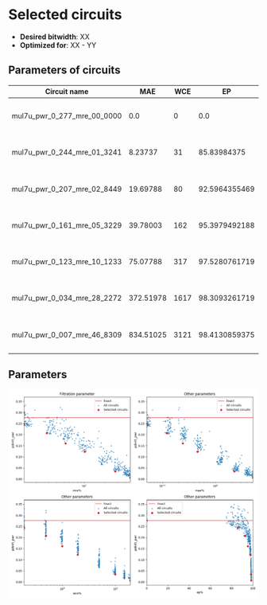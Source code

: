 
Selected circuits
===================
 - **Desired bitwidth**: XX
 - **Optimized for**: XX - YY


Parameters of circuits
----------------------------

| Circuit name | MAE | WCE | EP | MRE | Download |
| --- |  --- | --- | --- | --- | --- | 
| mul7u_pwr_0_277_mre_00_0000 | 0.0 | 0 | 0.0 | 0.0 |  [Verilog generic](mul7u_pwr_0_277_mre_00_0000_gen.v) [Verilog PDK45](mul7u_pwr_0_277_mre_00_0000_pdk45.v)  [C](mul7u_pwr_0_277_mre_00_0000.c) |
| mul7u_pwr_0_244_mre_01_3241 | 8.23737 | 31 | 85.83984375 | 1.3240934884 |  [Verilog generic](mul7u_pwr_0_244_mre_01_3241_gen.v) [Verilog PDK45](mul7u_pwr_0_244_mre_01_3241_pdk45.v)  [C](mul7u_pwr_0_244_mre_01_3241.c) |
| mul7u_pwr_0_207_mre_02_8449 | 19.69788 | 80 | 92.5964355469 | 2.8449478503 |  [Verilog generic](mul7u_pwr_0_207_mre_02_8449_gen.v) [Verilog PDK45](mul7u_pwr_0_207_mre_02_8449_pdk45.v)  [C](mul7u_pwr_0_207_mre_02_8449.c) |
| mul7u_pwr_0_161_mre_05_3229 | 39.78003 | 162 | 95.3979492188 | 5.3228638822 |  [Verilog generic](mul7u_pwr_0_161_mre_05_3229_gen.v) [Verilog PDK45](mul7u_pwr_0_161_mre_05_3229_pdk45.v)  [C](mul7u_pwr_0_161_mre_05_3229.c) |
| mul7u_pwr_0_123_mre_10_1233 | 75.07788 | 317 | 97.5280761719 | 10.1232678879 |  [Verilog generic](mul7u_pwr_0_123_mre_10_1233_gen.v) [Verilog PDK45](mul7u_pwr_0_123_mre_10_1233_pdk45.v)  [C](mul7u_pwr_0_123_mre_10_1233.c) |
| mul7u_pwr_0_034_mre_28_2272 | 372.51978 | 1617 | 98.3093261719 | 28.2272457234 |  [Verilog generic](mul7u_pwr_0_034_mre_28_2272_gen.v) [Verilog PDK45](mul7u_pwr_0_034_mre_28_2272_pdk45.v)  [C](mul7u_pwr_0_034_mre_28_2272.c) |
| mul7u_pwr_0_007_mre_46_8309 | 834.51025 | 3121 | 98.4130859375 | 46.830856844 |  [Verilog generic](mul7u_pwr_0_007_mre_46_8309_gen.v) [Verilog PDK45](mul7u_pwr_0_007_mre_46_8309_pdk45.v)  [C](mul7u_pwr_0_007_mre_46_8309.c) |

Parameters
--------------
![Parameters figure](fig.png)
         